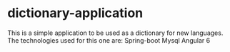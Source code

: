 # dictionary-application
This is a simple application to be used as a dictionary for new languages.
The technologies used for this one are:
Spring-boot
Mysql
Angular 6
